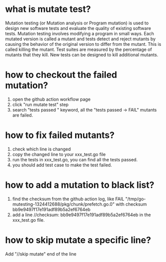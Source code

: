 # what is mutate test?
Mutation testing (or Mutation analysis or Program mutation) is used to design new software tests and evaluate the quality of existing software tests. Mutation testing involves modifying a program in small ways. Each mutated version is called a mutant and tests detect and reject mutants by causing the behavior of the original version to differ from the mutant. This is called killing the mutant. Test suites are measured by the percentage of mutants that they kill. New tests can be designed to kill additional mutants.

# how to checkout the failed mutation?
1. open the github action workflow page
2. click "run mutate test" step
3. search "tests passed " keyword, all the "tests passed -> FAIL" mutants are failed.

# how to fix failed mutants?
1. check which line is changed
2. copy the changed line to your xxx_test.go file
3. run the tests in xxx_test.go, you can find all the tests passed.
4. you should add test case to make the test failed. 

# how to add a mutation to black list?
1. find the checksum from the github action log, like FAIL "/tmp/go-mutesting-1324412688/pkg/chunk/prefetch.go.0" with checksum bb9e9497f17e191adf89b5a2ef6764eb
2. add a line //checksum: bb9e9497f17e191adf89b5a2ef6764eb in the xxx_test.go file.

# how to skip mutate a specific line?
Add "//skip mutate" end of the line 
